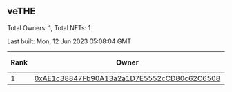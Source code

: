 ## veTHE

Total Owners: 1, Total NFTs: 1

Last built: Mon, 12 Jun 2023 05:08:04 GMT

| Rank | Owner | Voting Power | Influence | NFTs Id |
| --- | --- | --- | --- | --- |
  | 1 | [0xAE1c38847Fb90A13a2a1D7E5552cCD80c62C6508](https://debank.com/profile/0xAE1c38847Fb90A13a2a1D7E5552cCD80c62C6508?chain=bsc) | 2,236,233.2 | 4.34939% | 1 |